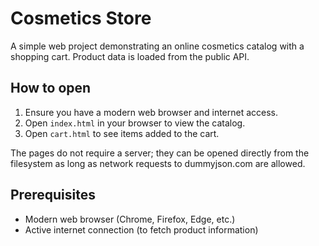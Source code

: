 # Cosmetics Store

A simple web project demonstrating an online cosmetics catalog with a shopping cart. Product data is loaded from the public API.

## How to open

1. Ensure you have a modern web browser and internet access.
2. Open `index.html` in your browser to view the catalog.
3. Open `cart.html` to see items added to the cart.

The pages do not require a server; they can be opened directly from the filesystem as long as network requests to dummyjson.com are allowed.

## Prerequisites

- Modern web browser (Chrome, Firefox, Edge, etc.)
- Active internet connection (to fetch product information)
